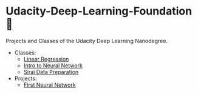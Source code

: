 # Udacity-Deep-Learning-Foundation :construction:
Projects and Classes of the Udacity Deep Learning Nanodegree.  
  * Classes:  
     * [Linear Regression](Classes/siraj-regression)  
     * [Intro to Neural Network]()  
     * [Siraj Data Preparation](Classes/siraj-data-preparation)  
  * Projects:  
     * [First Neural Network](Projects/first-neural-network)  
  
